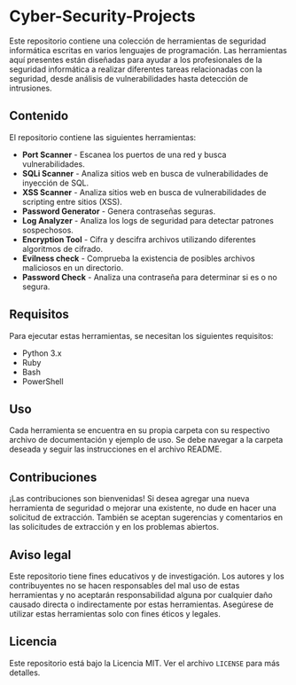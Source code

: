 # Cyber-Security-Projects

Este repositorio contiene una colección de herramientas de seguridad informática escritas en varios lenguajes de programación. Las herramientas aquí presentes están diseñadas para ayudar a los profesionales de la seguridad informática a realizar diferentes tareas relacionadas con la seguridad, desde análisis de vulnerabilidades hasta detección de intrusiones.

## Contenido

El repositorio contiene las siguientes herramientas:

- **Port Scanner** - Escanea los puertos de una red y busca vulnerabilidades.
- **SQLi Scanner** - Analiza sitios web en busca de vulnerabilidades de inyección de SQL.
- **XSS Scanner** - Analiza sitios web en busca de vulnerabilidades de scripting entre sitios (XSS).
- **Password Generator** - Genera contraseñas seguras.
- **Log Analyzer** - Analiza los logs de seguridad para detectar patrones sospechosos.
- **Encryption Tool** - Cifra y descifra archivos utilizando diferentes algoritmos de cifrado.
- **Evilness check** - Comprueba la existencia de posibles archivos maliciosos en un directorio.
- **Password Check** - Analiza una contraseña para determinar si es o no segura.

## Requisitos

Para ejecutar estas herramientas, se necesitan los siguientes requisitos:

- Python 3.x
- Ruby
- Bash
- PowerShell

## Uso

Cada herramienta se encuentra en su propia carpeta con su respectivo archivo de documentación y ejemplo de uso. Se debe navegar a la carpeta deseada y seguir las instrucciones en el archivo README.

## Contribuciones

¡Las contribuciones son bienvenidas! Si desea agregar una nueva herramienta de seguridad o mejorar una existente, no dude en hacer una solicitud de extracción. También se aceptan sugerencias y comentarios en las solicitudes de extracción y en los problemas abiertos.

## Aviso legal

Este repositorio tiene fines educativos y de investigación. Los autores y los contribuyentes no se hacen responsables del mal uso de estas herramientas y no aceptarán responsabilidad alguna por cualquier daño causado directa o indirectamente por estas herramientas. Asegúrese de utilizar estas herramientas solo con fines éticos y legales.

## Licencia

Este repositorio está bajo la Licencia MIT. Ver el archivo `LICENSE` para más detalles.
